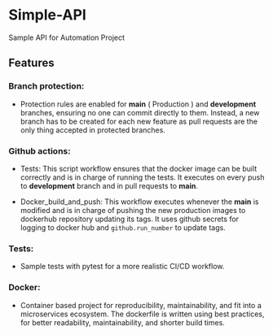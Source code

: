 # Simple-API
Sample API for Automation Project

## Features
### Branch protection:
- Protection rules are enabled for <b>main</b> ( Production ) and <b>development</b> branches, ensuring no one can commit directly to them. Instead, a new branch has to be created for each new feature as pull requests are the only thing accepted in protected branches.

### Github actions:
- Tests: This script workflow ensures that the docker image can be built correctly and is in charge of running the tests. It executes on every push to <b>development</b> branch and in pull requests to <b>main</b>.

- Docker_build_and_push: This workflow executes whenever the <b>main</b> is modified and is in charge of pushing the new production images to dockerhub repository updating its tags. It uses github secrets for logging to docker hub and `github.run_number` to update tags.
  
### Tests:
- Sample tests with pytest for a more realistic CI/CD workflow.
  
### Docker: 
- Container based project for reproducibility, maintainability, and fit into a microservices ecosystem. The dockerfile is written using best practices, for better readability, maintainability, and shorter build times.